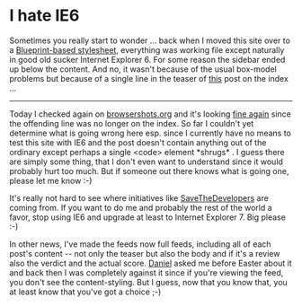 # I hate IE6

Sometimes you really start to wonder ... back when I moved this site over to a [Blueprint-based stylesheet](http://zerokspot.com/weblog/1020/), everything was working file except naturally in good old sucker Internet Explorer 6. For some reason the sidebar ended up below the content. And no, it wasn't because of the usual box-model problems but because of a single line in the teaser of [this](http://zerokspot.com/weblog/1021/) post on the index ... 

-------------------------------

Today I checked again on [browsershots.org](http://browsershots.org) and it's looking [fine again](http://img.skitch.com/20080329-ptxsbhq5pejcwxug2xexmunger.png) since the offending line was no longer on the index. So far I couldn't yet determine what is going wrong here esp. since I currently have no means to test this site with IE6 and the post doesn't contain anything out of the ordinary except perhaps a single &lt;code&gt; element \*shrugs\* . I guess there are simply some thing, that I don't even want to understand since it would probably hurt too much. But if someone out there knows what is going one, please let me know :-)

It's really not hard to see where initiatives like [SaveTheDevelopers](http://www.savethedevelopers.org/index.php) are coming from. If you want to do me and probably the rest of the world a favor, stop using IE6 and upgrade at least to Internet Explorer 7. Big please :-)

In other news, I've made the feeds now full feeds, including all of each post's content -- not only the teaser but also the body and if it's a review also the verdict and the actual score. [Daniel](http://www.tigraine.at/) asked me before Easter about it and back then I was completely against it since if you're viewing the feed, you don't see the content-styling. But I guess, now that you know that, you at least know that you've got a choice ;-)